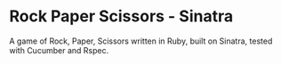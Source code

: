 Rock Paper Scissors - Sinatra
=============================

A game of Rock, Paper, Scissors written in Ruby, built on Sinatra, tested with Cucumber and Rspec.
